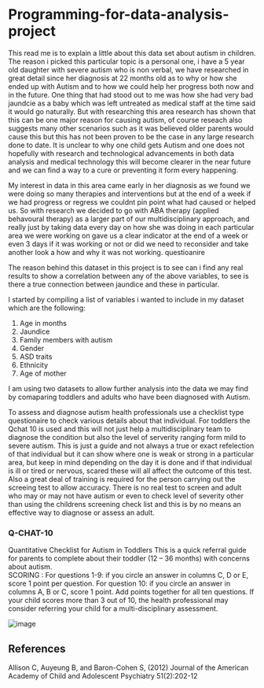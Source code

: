 # Programming-for-data-analysis-project

This read me is to explain a little about this data set about autism in children. The reason i picked this particular topic is a personal one, i have a 5 year old daughter with severe autism who is non verbal, we have researched in great detail since her diagnosis at 22 months old as to why or how she ended up with Autism and to how we could help her progress both now and in the future. One thing that had stood out to me was how she had very bad jaundcie as a baby which was left untreated as medical staff at the time said it would go naturally. But with researching this area research has shown that this can be one major reason for causing autism, of course reseach also suggests many other scenarios such as it was believed older parents would cause this but this has not been proven to be the case in any large research done to date. It is unclear to why one child gets Autism and one does not hopefully with research and technological advancements in both data analysis and medical technology this will become clearer in the near future and we can find a way to a cure or preventing it form every happening.

My interest in data in this area came early in her diagnosis as we found we were doing so many therapies and interventions but at the end of a week if we had progress or regress we couldnt pin point what had caused or helped us. So with research we decided to go with ABA therapy (applied behavoural therapy) as a larger part of our multidisciplinary approach, and really just by taking data every day on how she was doing in each particular area we were working on gave us a clear indicator at the end of a week or even 3 days if it was working or not or did we need to reconsider and take another look a how and why it was not working. questioanire

The reason behind this dataset in this project is to see can i find any real results to show a correlation between any of the above variables, to see is there a true connection between jaundice and these in particular. 

I started by compiling a list of variables i wanted to include in my dataset which are the following:

1. Age in months
2. Jaundice
3. Family members with autism
4. Gender
5. ASD traits
6. Ethnicity
7. Age of mother

I am using two datasets to allow further analysis into the data we may find by comaparing toddlers and adults who have been diagnosed with Autism.


To assess and diagnose autism health professionals use a checklist type questionaire to check various details about that individual. For toddlers the Qchat 10 is used and this will not just help a multidisciplinary team to diagnose the condition but also the level of serverity ranging form mild to severe autism. This is just a guide and not always a true or exact refelection of that individual but it can show where one is weak or strong in a particular area, but keep in mind depending on the day it is done and if that individual is ill or tired or nervous, scared these will all affect the outcome of this test.  
Also a great deal of training is required for the person carrying out the screeing test to allow accuracy. There is no real test to screen and adult who may or may not have autism or even to check level of severity other than using the childrens screening check list and this is by no means an effective way to diagnose or assess an adult.




### Q-CHAT-10
Quantitative Checklist for Autism in Toddlers 
This is a quick referral guide for parents to complete about their toddler (12 – 36 months) with concerns about autism.  
SCORING
: For questions 1-9: if you circle an answer in columns C, D or E, score 1 point per question. For question 10: if you 
circle an answer in columns A, B or C, score 1 point. Add points together for all ten questions. If your child scores more than 3 out of 10, the health professional may consider referring your child for a multi-disciplinary assessment.  

![image](https://user-images.githubusercontent.com/35726074/49759307-33064b80-fcb9-11e8-8b1b-d354a4e93256.png) 





## References
 Allison C, Auyeung B, and Baron-Cohen S, (2012) 
Journal of the American Academy of Child and Adolescent Psychiatry
 51(2):202-12
